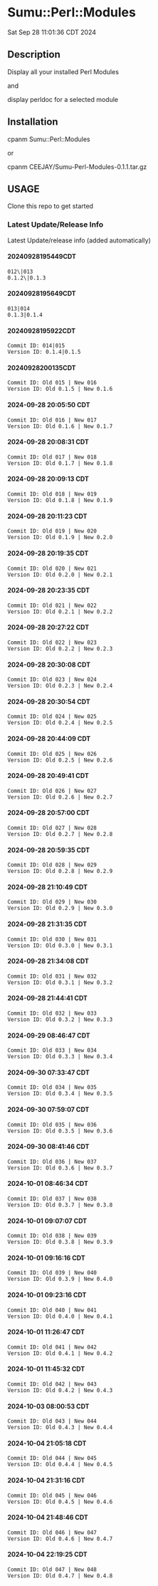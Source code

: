 # Sumu::Perl::Modules 

Sat Sep 28 11:01:36 CDT 2024

## Description

Display all your installed Perl Modules

and

display perldoc for a selected module

## Installation

cpanm Sumu::Perl::Modules

or 

cpanm CEEJAY/Sumu-Perl-Modules-0.1.1.tar.gz

## USAGE

Clone this repo to get started 




### Latest Update/Release Info 

Latest Update/release info (added automatically)


#### 20240928195449CDT

	012\|013
	0.1.2\|0.1.3


#### 20240928195649CDT

	013|014
	0.1.3|0.1.4


#### 20240928195922CDT

	Commit ID: 014|015
	Version ID: 0.1.4|0.1.5


#### 20240928200135CDT

	Commit ID: Old 015 | New 016
	Version ID: Old 0.1.5 | New 0.1.6


#### 2024-09-28 20:05:50 CDT

	Commit ID: Old 016 | New 017
	Version ID: Old 0.1.6 | New 0.1.7


#### 2024-09-28 20:08:31 CDT

	Commit ID: Old 017 | New 018
	Version ID: Old 0.1.7 | New 0.1.8


#### 2024-09-28 20:09:13 CDT

	Commit ID: Old 018 | New 019
	Version ID: Old 0.1.8 | New 0.1.9


#### 2024-09-28 20:11:23 CDT

	Commit ID: Old 019 | New 020
	Version ID: Old 0.1.9 | New 0.2.0


#### 2024-09-28 20:19:35 CDT

	Commit ID: Old 020 | New 021
	Version ID: Old 0.2.0 | New 0.2.1


#### 2024-09-28 20:23:35 CDT

	Commit ID: Old 021 | New 022
	Version ID: Old 0.2.1 | New 0.2.2


#### 2024-09-28 20:27:22 CDT

	Commit ID: Old 022 | New 023
	Version ID: Old 0.2.2 | New 0.2.3


#### 2024-09-28 20:30:08 CDT

	Commit ID: Old 023 | New 024
	Version ID: Old 0.2.3 | New 0.2.4


#### 2024-09-28 20:30:54 CDT

	Commit ID: Old 024 | New 025
	Version ID: Old 0.2.4 | New 0.2.5


#### 2024-09-28 20:44:09 CDT

	Commit ID: Old 025 | New 026
	Version ID: Old 0.2.5 | New 0.2.6


#### 2024-09-28 20:49:41 CDT

	Commit ID: Old 026 | New 027
	Version ID: Old 0.2.6 | New 0.2.7


#### 2024-09-28 20:57:00 CDT

	Commit ID: Old 027 | New 028
	Version ID: Old 0.2.7 | New 0.2.8


#### 2024-09-28 20:59:35 CDT

	Commit ID: Old 028 | New 029
	Version ID: Old 0.2.8 | New 0.2.9


#### 2024-09-28 21:10:49 CDT

	Commit ID: Old 029 | New 030
	Version ID: Old 0.2.9 | New 0.3.0


#### 2024-09-28 21:31:35 CDT

	Commit ID: Old 030 | New 031
	Version ID: Old 0.3.0 | New 0.3.1


#### 2024-09-28 21:34:08 CDT

	Commit ID: Old 031 | New 032
	Version ID: Old 0.3.1 | New 0.3.2


#### 2024-09-28 21:44:41 CDT

	Commit ID: Old 032 | New 033
	Version ID: Old 0.3.2 | New 0.3.3


#### 2024-09-29 08:46:47 CDT

	Commit ID: Old 033 | New 034
	Version ID: Old 0.3.3 | New 0.3.4


#### 2024-09-30 07:33:47 CDT

	Commit ID: Old 034 | New 035
	Version ID: Old 0.3.4 | New 0.3.5


#### 2024-09-30 07:59:07 CDT

	Commit ID: Old 035 | New 036
	Version ID: Old 0.3.5 | New 0.3.6


#### 2024-09-30 08:41:46 CDT

	Commit ID: Old 036 | New 037
	Version ID: Old 0.3.6 | New 0.3.7


#### 2024-10-01 08:46:34 CDT

	Commit ID: Old 037 | New 038
	Version ID: Old 0.3.7 | New 0.3.8


#### 2024-10-01 09:07:07 CDT

	Commit ID: Old 038 | New 039
	Version ID: Old 0.3.8 | New 0.3.9


#### 2024-10-01 09:16:16 CDT

	Commit ID: Old 039 | New 040
	Version ID: Old 0.3.9 | New 0.4.0


#### 2024-10-01 09:23:16 CDT

	Commit ID: Old 040 | New 041
	Version ID: Old 0.4.0 | New 0.4.1


#### 2024-10-01 11:26:47 CDT

	Commit ID: Old 041 | New 042
	Version ID: Old 0.4.1 | New 0.4.2


#### 2024-10-01 11:45:32 CDT

	Commit ID: Old 042 | New 043
	Version ID: Old 0.4.2 | New 0.4.3


#### 2024-10-03 08:00:53 CDT

	Commit ID: Old 043 | New 044
	Version ID: Old 0.4.3 | New 0.4.4


#### 2024-10-04 21:05:18 CDT

	Commit ID: Old 044 | New 045
	Version ID: Old 0.4.4 | New 0.4.5


#### 2024-10-04 21:31:16 CDT

	Commit ID: Old 045 | New 046
	Version ID: Old 0.4.5 | New 0.4.6


#### 2024-10-04 21:48:46 CDT

	Commit ID: Old 046 | New 047
	Version ID: Old 0.4.6 | New 0.4.7


#### 2024-10-04 22:19:25 CDT

	Commit ID: Old 047 | New 048
	Version ID: Old 0.4.7 | New 0.4.8


